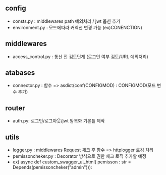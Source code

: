 ## config
- consts.py : middlewares path  예외처리 / jwt 옵션 추가 
- environment.py : 모드에따라 커넥션 변경 가능 (ex)CONENCTION)

## middlewares
- access_control.py : 통신 전 검토단계 (로그인 여부 검토/URL 예외처리)

## atabases
- connector.py : 함수 => asdict(conf(CONFIGMOD) : CONFIGMOD(모드 변수 추가)

## router
- auth.py: 로그인/로그아웃/jwt 암복화 기본틀 제작

## utils
- logger.py : middlewares Request 체크 후 함수 => httplogger 로깅 처리 
- pemissoncheker.py : Decorator 방식으로 권한 체크 로직 추가할 예정 
- ex) async def custom_swagger_ui_html( pemisson : str = Depends(pemissoncheker("admin"))):